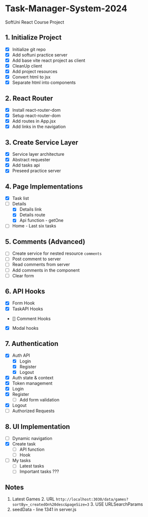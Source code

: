 # Task-Manager-System-2024
SoftUni React Course Project

## 1. Initialize Project
- [x] Initialize git repo
- [x] Add softuni practice server
- [x] Add base vite react project as client
- [x] CleanUp client
- [x] Add project resources
- [x] Convert html to jsx
- [x] Separate html into components
## 2. React Router
- [x] Install react-router-dom
- [x] Setup react-router-dom
- [x] Add routes in App.jsx
- [x] Add links in the navigation
## 3. Create Service Layer
- [x] Service layer architecture
- [x] Abstract requester
- [x] Add tasks api
- [x] Preseed practice server
## 4. Page Implementations
- [x] Task list
- [ ] Details
  - [x] Details link
  - [x] Details route
  - [x] Api function - getOne
- [ ] Home - Last six tasks
## 5. Comments (Advanced)
- [ ] Create service for nested resource `comments`
- [ ] Post comment to server
- [ ] Read comments from server
- [ ] Add comments in the component
- [ ] Clear form
## 6. API Hooks
- [x] Form Hook
- [x] TaskAPI Hooks
- [] Comment Hooks
- [x] Modal hooks
## 7. Authentication
- [x] Auth API
  - [x] Login
  - [x] Register
  - [x] Logout
- [x] Auth state & context
- [x] Token management
- [x] Login
- [x] Register
  - [ ] Add form validation
- [x] Logout
- [ ] Authorized Requests
## 8. UI Implementation 
- [ ] Dynamic navigation
- [x] Create task
  - [ ] API function
  - [ ] Hook
- [ ] My tasks 
    - [ ] Latest tasks
    - [ ] Important tasks
    ???
## Notes
  1. Latest Games
     2. URL `http://localhost:3030/data/games?sortBy=_createdOn%20desc&pageSize=3`
     3. USE URLSearchParams
  2. seedData - line 1341 in server.js